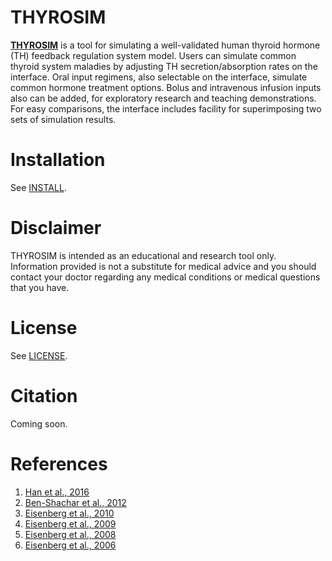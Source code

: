 # **THYROSIM**

**[THYROSIM](http://biocyb1.cs.ucla.edu/thyrosim/)** is a tool for simulating a well-validated human thyroid hormone (TH) feedback regulation system model. Users can simulate common thyroid system maladies by adjusting TH secretion/absorption rates on the interface. Oral input regimens, also selectable on the interface, simulate common hormone treatment options. Bolus and intravenous infusion inputs also can be added, for exploratory research and teaching demonstrations. For easy comparisons, the interface includes facility for superimposing two sets of simulation results.

# **Installation**
See [INSTALL](https://bitbucket.org/DistefanoLab/thyrosim/src/df70a1e192b6bd13a54a4d2efcdd59669ded8802/INSTALL?at=master).

# **Disclaimer**
THYROSIM is intended as an educational and research tool only. Information provided is not a substitute for medical advice and you should contact your doctor regarding any medical conditions or medical questions that you have.

# **License**
See [LICENSE](https://bitbucket.org/DistefanoLab/thyrosim/raw/df70a1e192b6bd13a54a4d2efcdd59669ded8802/License.docx).

# **Citation**
Coming soon.

# **References**
1. [Han et al., 2016](http://online.liebertpub.com/doi/10.1089/thy.2015.0373)
2. [Ben-Shachar et al., 2012](http://online.liebertpub.com/doi/abs/10.1089/thy.2011.0355)
3. [Eisenberg et al., 2010](http://online.liebertpub.com/doi/abs/10.1089/thy.2009.0349) 
4. [Eisenberg et al., 2009](http://online.liebertpub.com/doi/abs/10.1089/thy.2008.0148) 
5. [Eisenberg et al., 2008](http://online.liebertpub.com/doi/abs/10.1089/thy.2007.0388) 
6. [Eisenberg et al., 2006](http://online.liebertpub.com/doi/abs/10.1089/thy.2006.0144) 